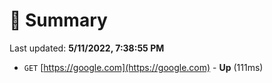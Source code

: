 # 📖 Summary
Last updated: **5/11/2022, 7:38:55 PM**

- `GET` [https://google.com](https://google.com) - **Up** (111ms)

